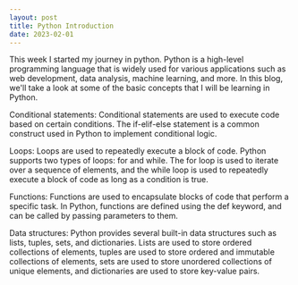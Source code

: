 ```yaml
---
layout: post
title: Python Introduction
date: 2023-02-01
---
```

This week I started my journey in python. Python is a high-level programming language that is widely used for various applications such as web development, data analysis, machine learning, and more. In this blog, we'll take a look at some of the basic concepts that I will be learning in Python. 

 Conditional statements: Conditional statements are used to execute code based on certain conditions. The if-elif-else statement is a common construct used in Python to implement conditional logic.

 Loops: Loops are used to repeatedly execute a block of code. Python supports two types of loops: for and while. The for loop is used to iterate over a sequence of elements, and the while loop is used to repeatedly execute a block of code as long as a condition is true.

 Functions: Functions are used to encapsulate blocks of code that perform a specific task. In Python, functions are defined using the def keyword, and can be called by passing parameters to them. 

 Data structures: Python provides several built-in data structures such as lists, tuples, sets, and dictionaries. Lists are used to store ordered collections of elements, tuples are used to store ordered and immutable collections of elements, sets are used to store unordered collections of unique elements, and dictionaries are used to store key-value pairs.